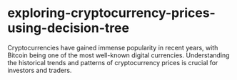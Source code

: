 # exploring-cryptocurrency-prices-using-decision-tree
Cryptocurrencies have gained immense popularity in recent years, with Bitcoin being one of the most well-known digital currencies. Understanding the historical trends and patterns of cryptocurrency prices is crucial for investors and traders.
